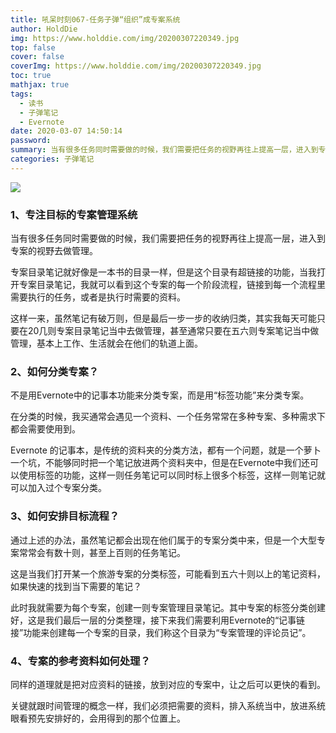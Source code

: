 ```yaml
---
title: 吼呆时刻067-任务子弹“组织”成专案系统
author: HoldDie
img: https://www.holddie.com/img/20200307220349.jpg
top: false
cover: false
coverImg: https://www.holddie.com/img/20200307220349.jpg
toc: true
mathjax: true
tags:
  - 读书
  - 子弹笔记
  - Evernote
date: 2020-03-07 14:50:14
password:
summary: 当有很多任务同时需要做的时候，我们需要把任务的视野再往上提高一层，进入到专案的视野去做管理。
categories: 子弹笔记
---
```




![](https://www.holddie.com/img/20200307220349.jpg)

### 1、专注目标的专案管理系统

当有很多任务同时需要做的时候，我们需要把任务的视野再往上提高一层，进入到专案的视野去做管理。



专案目录笔记就好像是一本书的目录一样，但是这个目录有超链接的功能，当我打开专案目录笔记，我就可以看到这个专案的每一个阶段流程，链接到每一个流程里需要执行的任务，或者是执行时需要的资料。



这样一来，虽然笔记有破万则，但是最后一步一步的收纳归类，其实我每天可能只要在20几则专案目录笔记当中去做管理，甚至通常只要在五六则专案笔记当中做管理，基本上工作、生活就会在他们的轨道上面。



### 2、如何分类专案？

不是用Evernote中的记事本功能来分类专案，而是用“标签功能”来分类专案。



在分类的时候，我买通常会遇见一个资料、一个任务常常在多种专案、多种需求下都会需要使用到。



Evernote 的记事本，是传统的资料夹的分类方法，都有一个问题，就是一个萝卜一个坑，不能够同时把一个笔记放进两个资料夹中，但是在Evernote中我们还可以使用标签的功能，这样一则任务笔记可以同时标上很多个标签，这样一则笔记就可以加入过个专案分类。



### 3、如何安排目标流程？

通过上述的办法，虽然笔记都会出现在他们属于的专案分类中来，但是一个大型专案常常会有数十则，甚至上百则的任务笔记。



这是当我们打开某一个旅游专案的分类标签，可能看到五六十则以上的笔记资料，如果快速的找到当下需要的笔记？



此时我就需要为每个专案，创建一则专案管理目录笔记。其中专案的标签分类创建好，这是我们最后一层的分类整理，接下来我们需要利用Evernote的“记事链接”功能来创建每一个专案的目录，我们称这个目录为“专案管理的评论员记”。



### 4、专案的参考资料如何处理？

同样的道理就是把对应资料的链接，放到对应的专案中，让之后可以更快的看到。



关键就跟时间管理的概念一样，我们必须把需要的资料，排入系统当中，放进系统眼看预先安排好的，会用得到的那个位置上。

